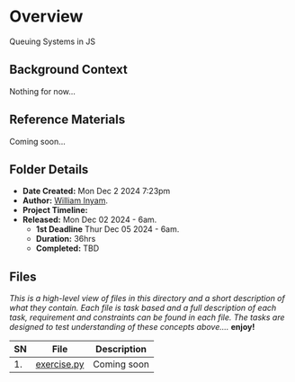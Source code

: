 # Overview #
Queuing Systems in JS

## Background Context ##
Nothing for now...

## Reference Materials ##
Coming soon...

## Folder Details ###
- **Date Created:** Mon Dec 2 2024 7:23pm
- **Author:** [William Inyam](https.//github.com/thecypherzen/alx-backend-storage/blob/main/0x00-MySQL_Advanced/0x01-NoSQL).
- **Project Timeline:**
- **Released:** Mon Dec 02 2024 - 6am.
  - **1st Deadline** Thur Dec 05 2024 - 6am.
  - **Duration:** 36hrs
  - **Completed:** TBD <br/>

## Files  ###
*This is a high-level view of files in this directory and a short description of what they contain. Each file is task based and a full description of each task, requirement and constraints can be found in each file. The tasks are designed to test understanding of these concepts above....* **enjoy!**

| **SN** | File                         | Description                                         |
|----|----------------------------------------------------|---------------------------------------|
| 1. | [exercise.py](https://github.com/thecypherzen/alx-backend/) | Coming soon |
